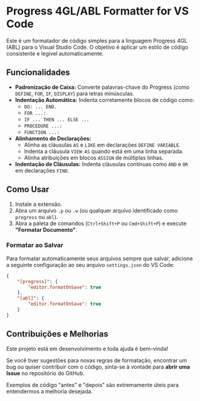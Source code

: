 # Progress 4GL/ABL Formatter for VS Code

Este é um formatador de código simples para a linguagem Progress 4GL (ABL) para o Visual Studio Code. O objetivo é aplicar um estilo de código consistente e legível automaticamente.

## Funcionalidades

*   **Padronização de Caixa:** Converte palavras-chave do Progress (como `DEFINE`, `FOR`, `IF`, `DISPLAY`) para letras minúsculas.
*   **Indentação Automática:** Indenta corretamente blocos de código como:
    *   `DO: ... END.`
    *   `FOR ...:`
    *   `IF ... THEN ... ELSE ...`
    *   `PROCEDURE ...:`
    *   `FUNCTION ...:`
*   **Alinhamento de Declarações:**
    *   Alinha as cláusulas `AS` e `LIKE` em declarações `DEFINE VARIABLE`.
    *   Indenta a cláusula `VIEW-AS` quando está em uma linha separada.
    *   Alinha atribuições em blocos `ASSIGN` de múltiplas linhas.
*   **Indentação de Cláusulas:** Indenta cláusulas contínuas como `AND` e `OR` em declarações `FIND`.

## Como Usar

1.  Instale a extensão.
2.  Abra um arquivo `.p` ou `.w` (ou qualquer arquivo identificado como `progress` ou `abl`).
3.  Abra a paleta de comandos (`Ctrl+Shift+P` ou `Cmd+Shift+P`) e execute **"Formatar Documento"**.

### Formatar ao Salvar

Para formatar automaticamente seus arquivos sempre que salvar, adicione a seguinte configuração ao seu arquivo `settings.json` do VS Code:

```json
{
    "[progress]": {
        "editor.formatOnSave": true
    },
    "[abl]": {
        "editor.formatOnSave": true
    }
}
```

## Contribuições e Melhorias

Este projeto está em desenvolvimento e toda ajuda é bem-vinda!

Se você tiver sugestões para novas regras de formatação, encontrar um bug ou quiser contribuir com o código, sinta-se à vontade para **abrir uma Issue** no repositório do GitHub.

Exemplos de código "antes" e "depois" são extremamente úteis para entendermos a melhoria desejada.